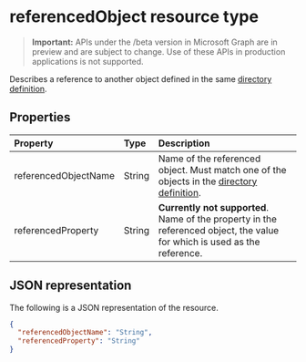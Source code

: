 # referencedObject resource type

> **Important:** APIs under the /beta version in Microsoft Graph are in preview and are subject to change. Use of these APIs in production applications is not supported.

Describes a reference to another object defined in the same [directory definition](synchronization-directorydefinition.md).

## Properties

| Property                   | Type                      | Description    |
|:---------------------------|:--------------------------|:---------------|
|referencedObjectName        |String                     |Name of the referenced object. Must match one of the objects in the [directory definition](synchronization-directorydefinition.md).|
|referencedProperty          |String                     |**Currently not supported**. Name of the property in the referenced object, the value for which is used as the reference.|

## JSON representation

The following is a JSON representation of the resource.

<!-- {
  "blockType": "resource",
  "optionalProperties": [

  ],
  "@odata.type": "microsoft.graph.referencedObject"
}-->

```json
{
  "referencedObjectName": "String",
  "referencedProperty": "String"
}

```

<!-- uuid: 8fcb5dbc-d5aa-4681-8e31-b001d5168d79
2015-10-25 14:57:30 UTC -->
<!-- {
  "type": "#page.annotation",
  "description": "referencedObject resource",
  "keywords": "",
  "section": "documentation",
  "tocPath": ""
}-->
            